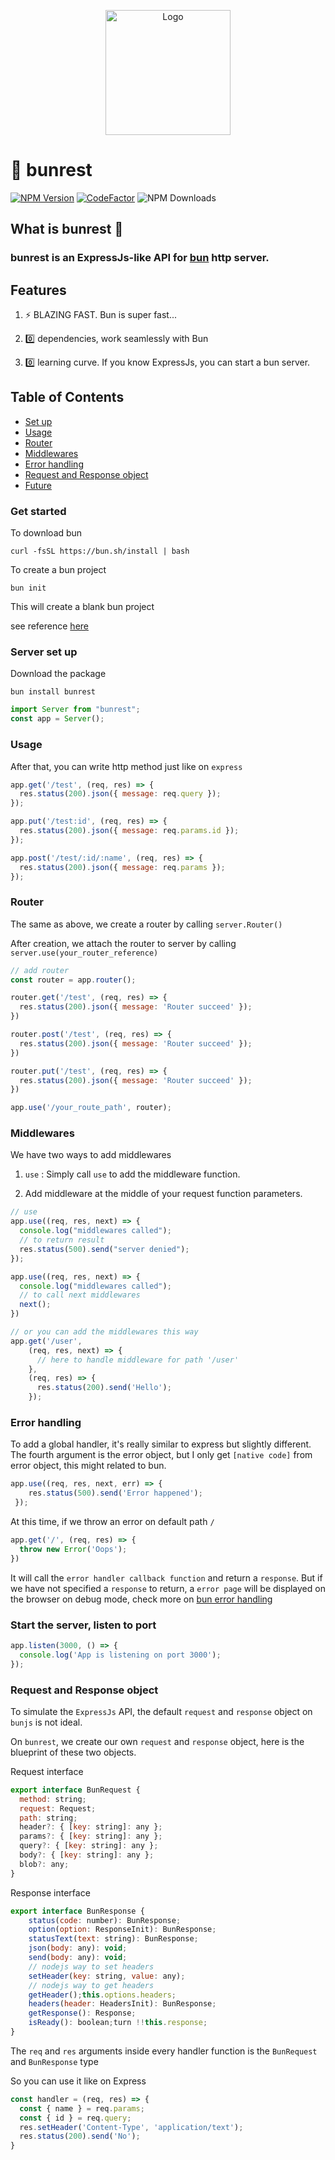 <p align="center">
  <a href="https://bun.sh"><img src="https://img.icons8.com/external-victoruler-flat-victoruler/344/external-baozi-chinese-new-year-victoruler-flat-victoruler.png" alt="Logo" height=200></a>
  <br />
</p>

# 🧄 bunrest

[![NPM Version][npm-version-image]][npm-url]
[![CodeFactor](https://www.codefactor.io/repository/github/lau1944/bunrest/badge/main)](https://www.codefactor.io/repository/github/lau1944/bunrest/overview/main)
![NPM Downloads][npm-downloads-image]

## What is bunrest  👀

### bunrest is an ExpressJs-like API for [bun](https://github.com/oven-sh/bun) http server.

## Features

1. ⚡ BLAZING FAST. Bun is super fast...

2.  0️⃣  dependencies, work seamlessly with Bun

3.  0️⃣  learning curve. If you know ExpressJs, you can start a bun server.

## Table of Contents

- [Set up](#get-started)
- [Usage](#usage)
- [Router](#router)
- [Middlewares](#middlewares)
- [Error handling](#error-handling)
- [Request and Response object](#request-and-response-object)
- [Future](#next)


### Get started

To download bun

```shell
curl -fsSL https://bun.sh/install | bash
```

To create a bun project 

```shell
bun init
```

This will create a blank bun project

see reference [here](https://github.com/oven-sh/bun#bun-create)

### Server set up

Download the package

```shell
bun install bunrest
```


```js
import Server from "bunrest";
const app = Server();
```

### Usage 

After that, you can write http method just like on `express`

```js
app.get('/test', (req, res) => {
  res.status(200).json({ message: req.query });
});

app.put('/test:id', (req, res) => {
  res.status(200).json({ message: req.params.id });
});

app.post('/test/:id/:name', (req, res) => {
  res.status(200).json({ message: req.params });
});
```

### Router
The same as above, we create a router by calling `server.Router()`

After creation, we attach the router to server by calling `server.use(your_router_reference)`

```js
// add router
const router = app.router();

router.get('/test', (req, res) => {
  res.status(200).json({ message: 'Router succeed' });
})

router.post('/test', (req, res) => {
  res.status(200).json({ message: 'Router succeed' });
})

router.put('/test', (req, res) => {
  res.status(200).json({ message: 'Router succeed' });
})

app.use('/your_route_path', router);
```

### Middlewares

We have two ways to add middlewares

1. `use` : Simply call `use` to add the middleware function.

2. Add middleware at the middle of your request function parameters.

```js
// use
app.use((req, res, next) => {
  console.log("middlewares called");
  // to return result
  res.status(500).send("server denied");
});

app.use((req, res, next) => {
  console.log("middlewares called");
  // to call next middlewares
  next();
})

// or you can add the middlewares this way
app.get('/user', 
    (req, res, next) => {
      // here to handle middleware for path '/user'
    },
    (req, res) => {
      res.status(200).send('Hello');
    });
```

### Error handling

To add a global handler, it's really similar to express but slightly different. The fourth argument is the error object, but I only get `[native code]` from error object, this might related to bun.

```js
app.use((req, res, next, err) => {
    res.status(500).send('Error happened');
 });

```

At this time, if we throw an error on default path `/`

```js
app.get('/', (req, res) => {
  throw new Error('Oops');
})
```

It will call the `error handler callback function` and return a `response`. 
But if we have not specified a `response` to return, a `error page` will be displayed on the browser on debug mode, check more on [bun error handling](https://github.com/oven-sh/bun#error-handling)


### Start the server, listen to port

```js
app.listen(3000, () => {
  console.log('App is listening on port 3000');
});
```

### Request and Response object

To simulate the `ExpressJs` API, the default `request` and `response` object on `bunjs` is not ideal.

On `bunrest`, we create our own `request` and `response` object, here is the blueprint of these two objects.


Request interface

```js
export interface BunRequest {
  method: string;
  request: Request;
  path: string;
  header?: { [key: string]: any };
  params?: { [key: string]: any };
  query?: { [key: string]: any };
  body?: { [key: string]: any };
  blob?: any;
}
```

Response interface
```js
export interface BunResponse {
    status(code: number): BunResponse;
    option(option: ResponseInit): BunResponse;
    statusText(text: string): BunResponse;
    json(body: any): void;
    send(body: any): void;
    // nodejs way to set headers
    setHeader(key: string, value: any);
    // nodejs way to get headers
    getHeader();this.options.headers;
    headers(header: HeadersInit): BunResponse;
    getResponse(): Response;
    isReady(): boolean;turn !!this.response;
}
```

The `req` and `res` arguments inside every handler function is the `BunRequest` and `BunResponse` type

So you can use it like on Express

```js
const handler = (req, res) => {
  const { name } = req.params;
  const { id } = req.query;
  res.setHeader('Content-Type', 'application/text');
  res.status(200).send('No');
}
```


[npm-url]: https://www.npmjs.com/package/bunrest
[npm-version-image]: https://badgen.net/npm/v/bunrest
[npm-downloads-image]: https://badgen.net/npm/dm/bunrest
